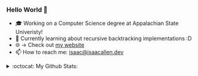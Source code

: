### Hello World 👋

- :mortar_board: Working on a Computer Science degree at Appalachian State Univeristy!
- 🌱 Currently learning about recursive backtracking implementations :D
- :globe_with_meridians: -> Check out [my website](https://isaacallen.dev) 
- 📫 How to reach me: isaac@isaacallen.dev

<details>
  <summary>:octocat: My Github Stats:</summary>
  
  <img align="left" alt="IsaacMAllen's Github Stats" src="https://github-readme-stats-git-master.isaacmallen.vercel.app/api?username=IsaacMAllen&show_icons=true&hide_border=true&count_private=true&hide_title=true" />
  
</details>
